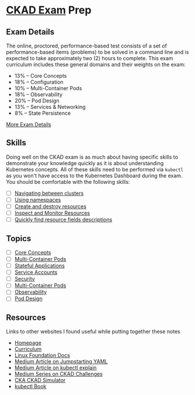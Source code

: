 # [CKAD Exam](https://www.cncf.io/certification/ckad/) Prep

## Exam Details

The online, proctored, performance-based test consists of a set of performance-based items (problems) to be solved in a command line and is expected to take approximately two (2) hours to complete.
This exam curriculum includes these general domains and their weights on the exam:
* 13% – Core Concepts
* 18% – Configuration
* 10% – Multi-Container Pods
* 18% – Observability
* 20% – Pod Design
* 13% – Services & Networking
* 8% – State Persistence

[More Exam Details](topics/ExamDetails.md)

## Skills

Doing well on the CKAD exam is as much about having specific skills to demonstrate your knowledge quickly as it is about understanding Kubernetes concepts.  All of these skills need to be performed via `kubectl` as you won't have access to the Kubernetes Dashboard during the exam.
You should be comfortable with the following skills:

- [ ] [Navigating between clusters](skills/ClusterNavigation.md)
- [ ] [Using namespaces](skills/Namespaces.md)
- [ ] [Create and destroy resources](skills/CreateEditDestroy.md)
- [ ] [Inspect and Monitor Resources](skills/InspectMonitor.md)
- [ ] [Quickly find resource fields descriptions](skills/FieldDescriptions.md)

## Topics
- [ ] [Core Concepts](topics/CoreConcepts.md)
- [ ] [Multi-Container Pods](https://www.mirantis.com/blog/multi-container-pods-and-container-communication-in-kubernetes/)
- [ ] [Stateful Applications](topics/stateful.md)
- [ ] [Service Accounts](https://kubernetes.io/docs/reference/access-authn-authz/service-accounts-admin/)
- [ ] [Security](topics/Security.md)
- [ ] [Multi-Container Pods](topics/MultiContainer.md)
- [ ] [Observability](topics/Observability.md)
- [ ] [Pod Design](topics/PodDesign.md)

## Resources

Links to other websites I found useful while putting together these notes
* [Homepage](https://www.cncf.io/certification/ckad/)
* [Curriculum]( https://github.com/cncf/curriculum/blob/master/CKAD_Curriculum_V1.15.0.pdf
)
* [Linux Foundation Docs](https://docs.linuxfoundation.org/tc-docs/certification/tips-cka-and-ckad)
* [Medium Article on Jumpstarting YAML](https://blog.heptio.com/using-kubectl-to-jumpstart-a-yaml-file-heptioprotip-6f5b8a63a3ea)
* [Medium Article on kubectl explain](https://blog.heptio.com/kubectl-explain-heptioprotip-ee883992a243)
* [Medium Series on CKAD Challenges](https://codeburst.io/kubernetes-ckad-weekly-challenges-overview-and-tips-7282b36a2681)
* [CKA CKAD Simulator](https://killer.sh/)
* [kubectl Book](https://kubectl.docs.kubernetes.io/)